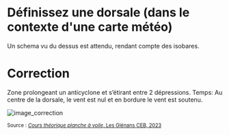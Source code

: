 ﻿# Définissez une dorsale (dans le contexte d'une carte météo)
  Un schema vu du dessus est attendu, rendant compte des isobares.

# Correction

Zone prolongeant un anticyclone et s’étirant entre 2 dépressions.
Temps: Au centre de la dorsale, le vent est nul et en bordure le vent est soutenu.

![image_correction](images/dorsale.png)


<small>Source : [*Cours théorique planche à voile*, Les Glénans CEB, 2023](https://encadrementbenevole.glenans.asso.fr/wp-content/uploads/2023/07/Cours-theorique-PAV-Version-1.pdf) </small>